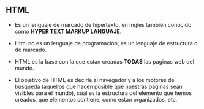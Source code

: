 ## HTML

- Es un lenguaje de marcado de hipertexto, en ingles también conocido como **HYPER TEXT MARKUP LANGUAJE**.

- Html no es un lenguaje de programación; es un lenguaje de estructura o de marcado.

- HTML es la base con la que estan creadas **TODAS** las paginas web del mundo.

- El objetivo de HTML es decirle al navegador y a los motores de busqueda (aquellos que hacen posible que nuestras páginas sean visibles para el mundo), cuál es la estructura del elemento que hemos creados, que elementos contiene, como estan organizados, etc.